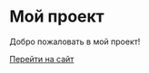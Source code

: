# Мой проект

Добро пожаловать в мой проект! 

[Перейти на сайт](https://mrzmargo.github.io/site2/docs/templates/main.html)
